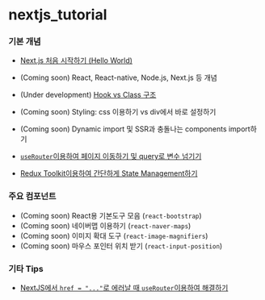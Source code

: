 # nextjs_tutorial


### 기본 개념
- [Next.js 처음 시작하기 (Hello World)](/tutorials/helloworld.md)
- (Coming soon) React, React-native, Node.js, Next.js 등 개념
- (Under development) [Hook vs Class 구조](/tutorials/Hook_vs_Class.md) 
- (Coming soon) Styling: css 이용하기 vs div에서 바로 설정하기
- (Coming soon) Dynamic import 및 SSR과 충돌나는 components import하기

- [`useRouter`이용하여 페이지 이동하기 및 query로 변수 넘기기](/tutorials/useRouter.md)
- [Redux Toolkit이용하여 간단하게 State Management하기](/pages/redux-toolkit/redux-toolkit.md)

### 주요 컴포넌트
- (Coming soon) React용 기본도구 모음 (`react-bootstrap`) 
- (Coming soon) 네이버맵 이용하기 (`react-naver-maps`)
- (Coming soon) 이미지 확대 도구 (`react-image-magnifiers`)
- (Coming soon) 마우스 포인터 위치 받기 (`react-input-position`)

### 기타 Tips
- [NextJS에서 `href = "..."`로 에러날 때 `useRouter`이용하여 해결하기](/tutorials/href.md)